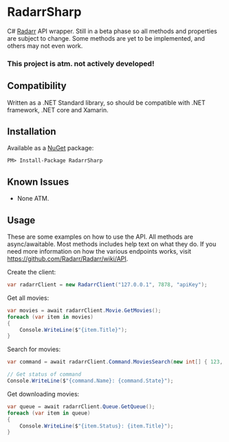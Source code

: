 # RadarrSharp
C# [Radarr](https://radarr.video/) API wrapper. Still in a beta phase so all methods and properties are subject to change. Some methods are yet to be implemented, and others may not even work.

### This project is atm. not actively developed!

## Compatibility
Written as a .NET Standard library, so should be compatible with .NET framework, .NET core and Xamarin.

## Installation
Available as a [NuGet](https://www.nuget.org/packages/RadarrSharp/) package:
```
PM> Install-Package RadarrSharp
```

## Known Issues
- None ATM.

## Usage
These are some examples on how to use the API. All methods are async/awaitable. Most methods includes help text on what they do. If you need more information on how the various endpoints works, visit https://github.com/Radarr/Radarr/wiki/API.

Create the client:
```c#
var radarrClient = new RadarrClient("127.0.0.1", 7878, "apiKey");
```

Get all movies:
```c#
var movies = await radarrClient.Movie.GetMovies();
foreach (var item in movies)
{
    Console.WriteLine($"{item.Title}");
}
```

Search for movies:
```c#
var command = await radarrClient.Command.MoviesSearch(new int[] { 123, 456, 789 });

// Get status of command
Console.WriteLine($"{command.Name}: {command.State}");
```

Get downloading movies:
```c#
var queue = await radarrClient.Queue.GetQueue();
foreach (var item in queue)
{
    Console.WriteLine($"{item.Status}: {item.Title}");
}
```

